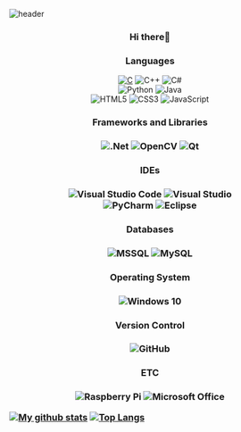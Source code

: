 ![header](https://capsule-render.vercel.app/api?type=cylinder&color=gradient&height=100&section=header&text=Hello%20World!&fontSize=50&animation=twinkling)

<h3 align='center'> Hi there👋</h3>
  
<h3 align='center'>Languages</h3>
<p align='center'>
<a href="/choiyeonseong/StudyC.git" target="_blank"><img alt="C" src="https://img.shields.io/badge/c-%2300599C.svg?style=flat&logo=c&logoColor=white"/></a>
  <img alt="C++" src="https://img.shields.io/badge/c++-%2300599C.svg?style=flat&logo=c%2B%2B&logoColor=white"/> <img alt="C#" src="https://img.shields.io/badge/c%23-%23239120.svg?style=flat&logo=c-sharp&logoColor=white"/></br>
<img alt="Python" src="https://img.shields.io/badge/python-%2314354C.svg?style=flat&logo=python&logoColor=white"/> <img alt="Java" src="https://img.shields.io/badge/java-%23ED8B00.svg?style=flat&logo=java&logoColor=white"/></br>
<img alt="HTML5" src="https://img.shields.io/badge/html5-%23E34F26.svg?style=flat&logo=html5&logoColor=white"/> <img alt="CSS3" src="https://img.shields.io/badge/css3-%231572B6.svg?style=flat&logo=css3&logoColor=white"/> <img alt="JavaScript" src="https://img.shields.io/badge/javascript-%23323330.svg?style=flat&logo=javascript&logoColor=%23F7DF1E"/>
</p>

<h3 align='center'>Frameworks and Libraries<h3>
<p align='center'>
<img alt=".Net" src="https://img.shields.io/badge/.NET-5C2D91?style=flat&logo=.net&logoColor=white"/> <img alt="OpenCV" src="https://img.shields.io/badge/opencv-%23white.svg?style=flat&logo=opencv&logoColor=white"/>
<img alt="Qt" src="https://img.shields.io/badge/Qt-41CD52?style=flat&logo=Qt&logoColor=white"/>
</p>
  
<h3 align='center'>IDEs<h3>
<p align='center'>
<img alt="Visual Studio Code" src="https://img.shields.io/badge/VisualStudioCode-0078d7.svg?style=flat&logo=visual-studio-code&logoColor=white"/> <img alt="Visual Studio" src="https://img.shields.io/badge/VisualStudio-5C2D91.svg?style=flat&logo=visual-studio&logoColor=white"/></br>
<img alt="PyCharm" src="https://img.shields.io/badge/pycharm-143?style=flat&logo=pycharm&logoColor=black&color=green&labelColor=green"/>
<img alt="Eclipse" src="https://img.shields.io/badge/Eclipse-2C2255.svg?style=flat&logo=eclipse&logoColor=black&color=white&labelColor=white"/>
</p>
  
<h3 align='center'>Databases<h3>
<p align='center'>
<img alt="MSSQL" src="https://img.shields.io/badge/mssql-CC2927.svg?style=flat&logo=microsoftsqlserver&logoColor=white"/> <img alt="MySQL" src="https://img.shields.io/badge/mysql-%2300f.svg?style=flat&logo=mysql&logoColor=white"/> 
</p>
  
<h3 align='center'>Operating System<h3>
<p align='center'>
<img alt="Windows 10" src="https://img.shields.io/badge/Windows-0078D6?style=flat&logo=windows&logoColor=white" />
</p>
 
<h3 align='center'>Version Control<h3>
<p align='center'>
<img alt="GitHub" src="https://img.shields.io/badge/github-%23121011.svg?style=flat&logo=github&logoColor=white"/>
</p>

  <h3 align='center'>ETC<h3>
<p align='center'>
<img alt="Raspberry Pi" src="https://img.shields.io/badge/-RaspberryPi-C51A4A?style=flat&logo=Raspberry-Pi"/>
<img alt="Microsoft Office" src="https://img.shields.io/badge/Microsoft_Office-D83B01?style=flat&logo=microsoft-office&logoColor=white" />
</p>

<p align='center'>
  
[![My github stats](https://github-readme-stats.vercel.app/api?username=choiyeonseong)](https://github.com/choiyeonseong/github-readme-stats)
[![Top Langs](https://github-readme-stats.vercel.app/api/top-langs/?username=choiyeonseong&layout=compact)](https://github.com/choiyeonseong/github-readme-stats)

</p>
<!--
**choiyeonseong/choiyeonseong** is a ✨ _special_ ✨ repository because its `README.md` (this file) appears on your GitHub profile.

Here are some ideas to get you started:

- 🔭 I’m currently working on ...
- 🌱 I’m currently learning ...
- 👯 I’m looking to collaborate on ...
- 🤔 I’m looking for help with ...
- 💬 Ask me about ...
- 📫 How to reach me: ...
- 😄 Pronouns: ...
- ⚡ Fun fact: ...
-->

